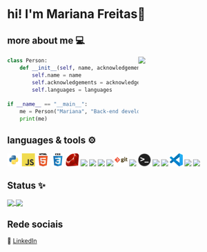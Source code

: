 # hi! I'm Mariana Freitas👋

## more about me 💻
<img align="right" width="200" src="https://i.pinimg.com/564x/a6/61/74/a66174d1fa0db9149aa4e84f4e6418c8.jpg" />

```python
class Person:
    def __init__(self, name, acknowledgements, languages):
        self.name = name
        self.acknowledgements = acknowledgements
        self.languages = languages

if __name__ == "__main__":
    me = Person("Mariana", "Back-end development and software tests", ["Python", "JavaScript", "HTML", "CSS", "ruby"])
    print(me)
```

## languages & tools ⚙️
<code><img height="30" src="https://raw.githubusercontent.com/github/explore/80688e429a7d4ef2fca1e82350fe8e3517d3494d/topics/python/python.png"></code>
<code><img height="30" src="https://raw.githubusercontent.com/github/explore/80688e429a7d4ef2fca1e82350fe8e3517d3494d/topics/javascript/javascript.png"></code>
<code><img height="30" src="https://raw.githubusercontent.com/github/explore/80688e429a7d4ef2fca1e82350fe8e3517d3494d/topics/html/html.png"></code>
<code><img height="30" src="https://raw.githubusercontent.com/github/explore/80688e429a7d4ef2fca1e82350fe8e3517d3494d/topics/css/css.png"></code>
<code><img height="30" src="https://raw.githubusercontent.com/github/explore/80688e429a7d4ef2fca1e82350fe8e3517d3494d/topics/ruby/ruby.png"></code>
<code><img height="30" src="https://user-images.githubusercontent.com/7853266/44114706-9c72dd08-9fd1-11e8-8d9d-6d9d651c75ad.png"></code>
<code><img height="30" src="https://upload.wikimedia.org/wikipedia/commons/thumb/b/ba/Pytest_logo.svg/2048px-Pytest_logo.svg.png"></code>
<code><img height="30" src="https://static-00.iconduck.com/assets.00/cypress-icon-512x512-zi8589rq.png"></code>
<code><img height="30" src="https://encrypted-tbn0.gstatic.com/images?q=tbn:ANd9GcS3My2BmszB_-h79tQm-zG8Dozb3pWWYsbv_dT88HXTtgU7E3GGP2_tqv9h3P6z_vIZw5s&usqp=CAU"></code>
<code><img height="30" src="https://raw.githubusercontent.com/github/explore/80688e429a7d4ef2fca1e82350fe8e3517d3494d/topics/git/git.png"></code>
<code><img height="30" src="https://github.githubassets.com/images/modules/logos_page/GitHub-Mark.png"></code>
<code><img height="30" src="https://raw.githubusercontent.com/github/explore/80688e429a7d4ef2fca1e82350fe8e3517d3494d/topics/terminal/terminal.png"></code>
<code><img height="30" src="https://cdn.icon-icons.com/icons2/2699/PNG/512/atlassian_jira_logo_icon_170511.png"></code>
<code><img height="30" src="https://cdn-icons-png.flaticon.com/512/6124/6124991.png"></code>
<code><img height="30" src="https://raw.githubusercontent.com/github/explore/80688e429a7d4ef2fca1e82350fe8e3517d3494d/topics/visual-studio-code/visual-studio-code.png"></code>
<code><img height="30" src="https://user-images.githubusercontent.com/11943860/46922575-7017cf80-cfe1-11e8-845a-0cd198fb546c.png"></code>
<code><img height="30" src="https://cdn-icons-png.flaticon.com/512/5968/5968705.png"></code>

## Status ✨
<a href="https://github.com/wxmariixw">
  <img align="center" src="https://github-readme-stats.vercel.app/api?username=wxmariixw&show_icons=true&theme=dracula"/>
</a>

<a href="https://github.com/wxmariixw">
  <img align="center" src="https://github-readme-stats.vercel.app/api/top-langs/?username=wxmariixw&layout=compact&theme=dracula"/>
</a>

[linkedin]: https://www.linkedin.com/in/mariana-freitas-0a8058172/

<br>

## Rede sociais

👔 [LinkedIn][linkedin]
